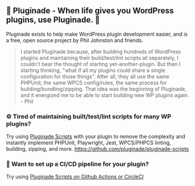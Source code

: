 ## 🍋 Pluginade - When life gives you WordPress plugins, use Pluginade. 👋
Pluginade exists to help make WordPress plugin development easier, and is a free, open source project by Phil Johnston and friends.

> I started Pluginade because, after building hundreds of WordPress plugins and maintaining their build/test/lint scripts all separately, I couldn't bear the thought of starting yet-another-plugin. But then I starting thinking, "what if all my plugins could share a single configuration for those things". After all, they all use the same PHPUnit, the same WPCS config/rules, the same process for building/bundling/zipping. That idea was the beginning of Pluginade, and it energized me to be able to start building new WP plugins again. - Phil

### ⚙️ Tired of maintaining built/test/lint scripts for many WP plugins?
Try using [Pluginade Scripts](https://github.com/pluginade/pluginade-scripts) with your plugin to remove the complexity and instantly implement PHPUnit, Playwright, Jest, WPCS/PHPCS linting, building, zipping, and more.
https://github.com/pluginade/pluginade-scripts

### 🚊 Want to set up a CI/CD pipeline for your plugin?
Try using [Pluginade Scripts on Github Actions or CircleCI](https://github.com/pluginade/cicd-examples)
